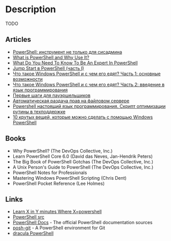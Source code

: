 # Description

TODO


## Articles

- [PowerShell: инструмент не только для сисадмина](https://gb.ru/posts/advanced_powershell)
- [What is PowerShell and Why Use It?](https://adamtheautomator.com/what-is-powershell/)
- [What Do You Need To Know To Be An Expert In PowerShell](https://community.spiceworks.com/programming/articles/3195-what-do-you-need-to-know-to-be-an-expert-in-powershell)
- [Jump Start в PowerShell (часть I)](https://habr.com/ru/post/242425/)
- [Что такое Windows PowerShell и с чем его едят? Часть 1: основные возможности](https://habr.com/ru/company/ruvds/blog/487876/)
- [Что такое Windows PowerShell и с чем его едят? Часть 2: введение в язык программирования](https://habr.com/ru/company/ruvds/blog/490924/)
- [Первые шаги для пауэршельшиков](https://habr.com/ru/post/113913/)
- [Автоматическая раздача прав на файловом сервере](https://habr.com/ru/post/583900/)
- [Powershell настоящий язык программирования. Скрипт оптимизации рутины в техподдержке](https://habr.com/ru/post/563686/)
- [10 крутых вещей, которые можно сделать с помощью Windows PowerShell](https://zen.yandex.ru/media/merion_networks/10-krutyh-vescei-kotorye-mojno-sdelat-s-pomosciu-windows-powershell-5ebc4056e15729167215a68e)


## Books

- Why PowerShell? (The DevOps Collective, Inc.)
- Learn PowerShell Core 6.0 (David das Neves, Jan-Hendrik Peters)
- The Big Book of PowerShell Gotchas (The DevOps Collective, Inc.)
- A Unix Person's Guide to PowerShell (The DevOps Collective, Inc.)
- PowerShell Notes for Professionals
- Mastering Windows PowerShell Scripting (Chris Dent)
- PowerShell Pocket Reference (Lee Holmes)


## Links

- [Learn X in Y minutes Where X=powershell](https://learnxinyminutes.com/docs/powershell/)
- [PowerShell src](https://github.com/PowerShell/PowerShell)
- [PowerShell Docs](https://github.com/MicrosoftDocs/PowerShell-Docs) - The official PowerShell documentation sources
- [posh-git](https://github.com/dahlbyk/posh-git) - A PowerShell environment for Git
- [dracula PowerShell](https://github.com/dracula/powershell)
